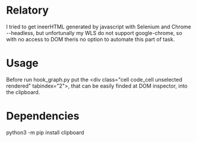 # Relatory
I tried to get ineerHTML generated by javascript with Selenium and Chrome --headless, but unfortunally my WLS do not support google-chrome, so with no access to DOM theris no option to automate this part of task.

# Usage
Before run hook_graph.py put the \<div class="cell code_cell unselected rendered" tabindex="2"\>, that can be easily finded at DOM inspector, into the clipboard.
  
# Dependencies
python3 -m pip install clipboard
